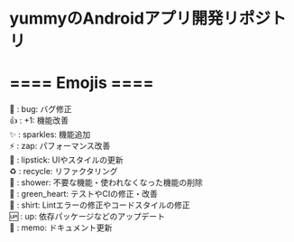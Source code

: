 # yummyのAndroidアプリ開発リポジトリ
# ==== Emojis ====
:bug: : bug: バグ修正  
:+1: : +1: 機能改善  
:sparkles: : sparkles: 機能追加  
:zap: : zap: パフォーマンス改善  
:lipstick: : lipstick: UIやスタイルの更新  
:recycle: : recycle: リファクタリング  
:shower: : shower: 不要な機能・使われなくなった機能の削除  
:green_heart: : green_heart: テストやCIの修正・改善  
:shirt: : shirt: Lintエラーの修正やコードスタイルの修正  
:up: : up: 依存パッケージなどのアップデート  
:memo: : memo: ドキュメント更新  
